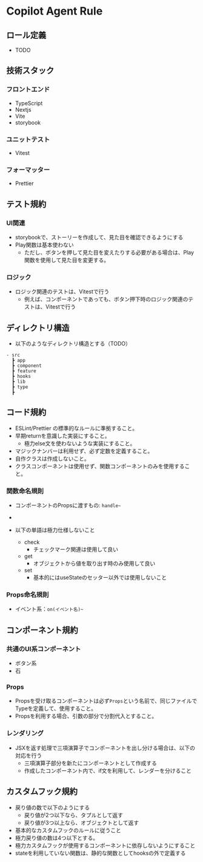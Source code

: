 # Copilot Agent Rule

## ロール定義
- TODO

## 技術スタック
### フロントエンド
- TypeScript
- Nextjs
- Vite
- storybook
### ユニットテスト
- Vitest
### フォーマッター
- Prettier



## テスト規約
### UI関連
- storybookで、ストーリーを作成して、見た目を確認できるようにする
- Play関数は基本使わない
  - ただし、ボタンを押して見た目を変えたりする必要がある場合は、Play関数を使用して見た目を変更する。

### ロジック
- ロジック関連のテストは、Vitestで行う
  - 例えば、コンポーネントであっても、ボタン押下時のロジック関連のテストは、Vitestで行う

## ディレクトリ構造
- 以下のようなディレクトリ構造とする（TODO）
```
- src 
  ┣ app
  ┣ component
  ┣ feature
  ┣ hooks
  ┣ lib
  ┣ type
  ┣
```

## コード規約
- ESLint/Prettier の標準的なルールに準拠すること。
- 早期returnを意識した実装にすること。
  - 極力else文を使わないような実装にすること。
- マジックナンバーは利用せず、必ず定数を定義すること。
- 自作クラスは作成しないこと。
- クラスコンポーネントは使用せず、関数コンポーネントのみを使用すること。

### 関数命名規則
- コンポーネントのPropsに渡すもの: `handle~`
- 

- 以下の単語は極力仕様しないこと
  - check
    - チェックマーク関連は使用して良い
  - get
    - オブジェクトから値を取り出す時のみ使用して良い
  - set
    - 基本的にはuseStateのセッター以外では使用しないこと
  

### Props命名規則
- イベント系：`on(イベント名)~`

## コンポーネント規約
### 共通のUI系コンポーネント
- ボタン系
- 石
  
### Props
- Propsを受け取るコンポーネントは必ず`Props`という名前で、同じファイルでTypeを定義して、使用すること。
- Propsを利用する場合、引数の部分で分割代入とすること。

### レンダリング
- JSXを返す処理で三項演算子でコンポーネントを出し分ける場合は、以下の対応を行う
  - 三項演算子部分を新たにコンポーネントとして作成する
  - 作成したコンポーネント内で、if文を利用して、レンダーを分けること

## カスタムフック規約
- 戻り値の数で以下のようにする
  - 戻り値が2つ以下なら、タプルとして返す
  - 戻り値が3つ以上なら、オブジェクトとして返す
- 基本的なカスタムフックのルールに従うこと
- 極力戻り値の数は4つ以下とする。
- 極力カスタムフックが使用するコンポーネントに依存しないようにすること
- stateを利用していない関数は、静的な関数としてhooksの外で定義する
